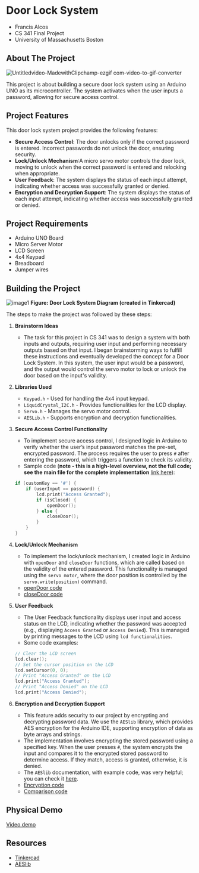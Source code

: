 <!-- PROJECT NAME -->
# Door Lock System

- Francis Alcos
- CS 341 Final Project
- University of Massachusetts Boston

<!-- ABOUT THE PROJECT -->
## About The Project

![Untitledvideo-MadewithClipchamp-ezgif com-video-to-gif-converter](https://github.com/user-attachments/assets/4029a22e-1fd6-4c77-8d5b-15e952127992)

<!-- tell about the project -->

This project is about building a secure door lock system using an Arduino UNO as its microcontroller. The system activates when the user inputs a password, allowing for secure access control.

<!-- tell about the project features -->

## Project Features
This door lock system project provides the following features:

* **Secure Access Control**: The door unlocks only if the correct password is entered. Incorrect passwords do not unlock the door, ensuring security.
* **Lock/Unlock Mechanism**:A micro servo motor controls the door lock, moving to unlock when the correct password is entered and relocking when appropriate.
* **User Feedback**: The system displays the status of each input attempt, indicating whether access was successfully granted or denied.
* **Encryption and Decryption Support**: The system displays the status of each input attempt, indicating whether access was successfully granted or denied.


<!-- REQUIREMENTS OF THE PROJECTS -->
## Project Requirements

* Arduino UNO Board
* Micro Server Motor
* LCD Screen 
* 4x4 Keypad 
* Breadboard
* Jumper wires


<!-- GETTING STARTED -->
## Building the Project
![image1](https://github.com/user-attachments/assets/328175e5-4ca2-454a-b06c-81690a195469)
**Figure: Door Lock System Diagram (created in Tinkercad)**


The steps to make the project was followed by these steps:

1. **Brainstorm Ideas**
    - The task for this project in CS 341 was to design a system with both inputs and outputs, requiring user input and performing necessary outputs based on that input. I began brainstorming ways to fulfill these instructions and eventually developed the concept for a Door Lock System. In this system, the user input would be a password, and the output would control the servo motor to lock or unlock the door based on the input's validity.

2. **Libraries Used**
    - `Keypad.h` - Used for handling the 4x4 input keypad.
    - `LiquidCrystal_I2C.h` - Provides functionalities for the LCD display.
    - `Servo.h` - Manages the servo motor control.
    - `AESLib.h` - Supports encryption and decryption functionalities.

3. **Secure Access Control Functionality**
    - To implement secure access control, I designed logic in Arduino to verify whether the user’s input password matches the pre-set, encrypted password. The process requires the user to press `#` after entering the password, which triggers a function to check its validity.
    - Sample code (**note - this is a high-level overview, not the full code; see the main file for the complete implementation** [link here](https://github.com/fdoalcos/door-lock-system-arduino/blob/main/door-lock-system.cpp#L65)):
    ```cpp
    if (customKey == '#') {
        if (userInput == password) {
            lcd.print("Access Granted");
            if (isClosed) {
                openDoor();
            } else {
                closeDoor();
            }
        }
    }
    ```


4. **Lock/Unlock Mechanism**
    - To implement the lock/unlock mechanism, I created logic in Arduino with `openDoor` and `closeDoor` functions, which are called based on the validity of the entered password. This functionality is managed using the `servo motor`, where the door position is controlled by the `servo.write(position)` command.
    - [openDoor code](https://github.com/fdoalcos/door-lock-system-arduino/blob/main/door-lock-system.cpp#L106)
    - [closeDoor code](https://github.com/fdoalcos/door-lock-system-arduino/blob/main/door-lock-system.cpp#L114)


5. **User Feedback**
    - The User Feedback functionality displays user input and access status on the LCD, indicating whether the password was accepted (e.g., displaying `Access Granted` or `Access Denied`). This is managed by printing messages to the LCD using `lcd functionalities`.
    - Some code examples:
    ```cpp
    // Clear the LCD screen
    lcd.clear();
    // Set the cursor position on the LCD
    lcd.setCursor(0, 0);
    // Print "Access Granted" on the LCD
    lcd.print("Access Granted");
    // Print "Access Denied" on the LCD
    lcd.print("Access Denied");
    ```

6. **Encryption and Decryption Support**
    - This feature adds security to our project by encrypting and decrypting password data. We use the `AESlib` library, which provides AES encryption for the Arduino IDE, supporting encryption of data as byte arrays and strings.
    - The implementation involves encrypting the stored password using a specified key. When the user presses `#`, the system encrypts the input and compares it to the encrypted stored password to determine access. If they match, access is granted, otherwise, it is denied.
    - The `AESlib` documentation, with example code, was very helpful; you can check it [here](https://github.com/suculent/thinx-aes-lib).
    - [Encryption code](https://github.com/fdoalcos/door-lock-system-arduino/blob/main/door-lock-system.cpp#L44)
    - [Comparison code](https://github.com/fdoalcos/door-lock-system-arduino/blob/main/door-lock-system.cpp#L77)


<!-- DEMO -->
## Physical Demo
[Video demo](https://github.com/user-attachments/assets/bb18f845-3661-407a-9765-85457dd0e163)

<!-- RESOURCES -->
## Resources
* [Tinkercad](https://www.tinkercad.com/dashboard/)
* [AESlib](https://github.com/suculent/thinx-aes-lib)